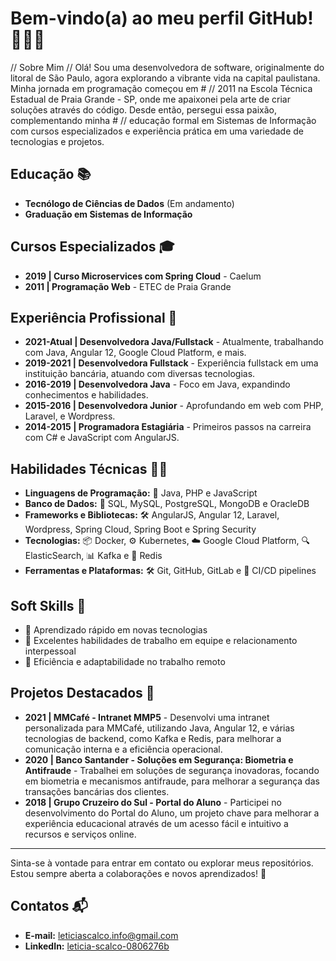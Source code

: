 <!--
**leticiascalco/leticiascalco** is a ✨ _special_ ✨ repository because its `README.md` (this file) appears on your GitHub profile.

Here are some ideas to get you started:

- 🔭 I’m currently working on ...
- 🌱 I’m currently learning ...
- 👯 I’m looking to collaborate on ...
- 🤔 I’m looking for help with ...
- 💬 Ask me about ...
- 📫 How to reach me: ...
- 😄 Pronouns: ...
- ⚡ Fun fact: ...
-->


# Bem-vindo(a) ao meu perfil GitHub! 🌊👩‍💻

// Sobre Mim
// Olá! Sou uma desenvolvedora de software, originalmente do litoral de São Paulo, agora explorando a vibrante vida na capital paulistana. Minha jornada em programação começou em # 
// 2011 na Escola Técnica Estadual de Praia Grande - SP, onde me apaixonei pela arte de criar soluções através do código. Desde então, persegui essa paixão, complementando minha # 
// educação formal em Sistemas de Informação com cursos especializados e experiência prática em uma variedade de tecnologias e projetos.

## Educação 📚
- **Tecnólogo de Ciências de Dados** (Em andamento)
- **Graduação em Sistemas de Informação**

## Cursos Especializados 🎓
- **2019 | Curso Microservices com Spring Cloud** - Caelum
- **2011 | Programação Web** - ETEC de Praia Grande

## Experiência Profissional 💼

- **2021-Atual | Desenvolvedora Java/Fullstack** - Atualmente, trabalhando com Java, Angular 12, Google Cloud Platform, e mais.
- **2019-2021 | Desenvolvedora Fullstack** - Experiência fullstack em uma instituição bancária, atuando com diversas tecnologias.
- **2016-2019 | Desenvolvedora Java** - Foco em Java, expandindo conhecimentos e habilidades.
- **2015-2016 | Desenvolvedora Junior** - Aprofundando em web com PHP, Laravel, e Wordpress.
- **2014-2015 | Programadora Estagiária** - Primeiros passos na carreira com C# e JavaScript com AngularJS.

## Habilidades Técnicas 👩‍💻
- **Linguagens de Programação:** 🌟 Java, PHP e JavaScript
- **Banco de Dados:** 💾 SQL, MySQL, PostgreSQL, MongoDB e OracleDB
- **Frameworks e Bibliotecas:** 🛠 AngularJS, Angular 12, Laravel, Wordpress, Spring Cloud, Spring Boot e Spring Security
- **Tecnologias:** 📦 Docker, ⚙️ Kubernetes, ☁️ Google Cloud Platform, 🔍 ElasticSearch, 📊 Kafka e 💾 Redis
- **Ferramentas e Plataformas:** 🛠 Git, GitHub, GitLab e 🚀 CI/CD pipelines

## Soft Skills 🌈
- 🚀 Aprendizado rápido em novas tecnologias
- 👥 Excelentes habilidades de trabalho em equipe e relacionamento interpessoal
- 🏡 Eficiência e adaptabilidade no trabalho remoto

## Projetos Destacados 📁
- **2021 | MMCafé - Intranet MMP5** - Desenvolvi uma intranet personalizada para MMCafé, utilizando Java, Angular 12, e várias tecnologias de backend, como Kafka e Redis, para melhorar a comunicação interna e a eficiência operacional.
- **2020 | Banco Santander - Soluções em Segurança: Biometria e Antifraude** - Trabalhei em soluções de segurança inovadoras, focando em biometria e mecanismos antifraude, para melhorar a segurança das transações bancárias dos clientes.
- **2018 | Grupo Cruzeiro do Sul - Portal do Aluno** - Participei no desenvolvimento do Portal do Aluno, um projeto chave para melhorar a experiência educacional através de um acesso fácil e intuitivo a recursos e serviços online.

---

Sinta-se à vontade para entrar em contato ou explorar meus repositórios. Estou sempre aberta a colaborações e novos aprendizados! 🌟

## Contatos 📬

- **E-mail:** [leticiascalco.info@gmail.com](mailto:leticiascalco.info@gmail.com)
- **LinkedIn:** [leticia-scalco-0806276b](https://www.linkedin.com/in/leticia-scalco-0806276b/)


